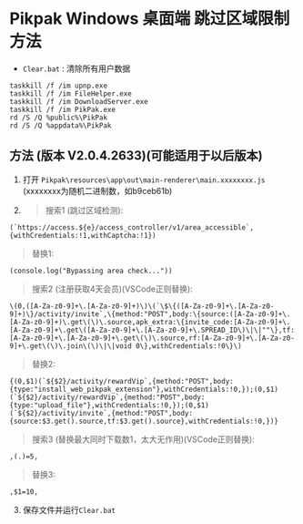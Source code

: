 # Pikpak Windows 桌面端 跳过区域限制方法

* `Clear.bat` : 清除所有用户数据

```text
taskkill /f /im upnp.exe
taskkill /f /im FileHelper.exe
taskkill /f /im DownloadServer.exe
taskkill /f /im PikPak.exe
rd /S /Q %public%\PikPak
rd /S /Q %appdata%\PikPak
```

## 方法 (版本 V2.0.4.2633)(可能适用于以后版本)

1. 打开 `Pikpak\resources\app\out\main-renderer\main.xxxxxxxx.js` (xxxxxxxx为随机二进制数，如b9ceb61b)
2. > 搜索1 (跳过区域检测):

```text
(`https://access.${e}/access_controller/v1/area_accessible`,{withCredentials:!1,withCaptcha:!1})
```

> 替换1:

```text
(console.log("Bypassing area check..."))
```

> 搜索2 (注册获取4天会员)(VSCode正则替换):

```text
\(0,([A-Za-z0-9]+\.[A-Za-z0-9]+)\)\(`\$\{([A-Za-z0-9]+\.[A-Za-z0-9]+)\}/activity/invite`,\{method:"POST",body:\{source:([A-Za-z0-9]+\.[A-Za-z0-9]+)\.get\(\)\.source,apk_extra:\{invite_code:[A-Za-z0-9]+\.[A-Za-z0-9]+\.get\([A-Za-z0-9]+\.[A-Za-z0-9]+\.SPREAD_ID\)\|\|""\},tf:[A-Za-z0-9]+\.[A-Za-z0-9]+\.get\(\)\.source,rf:[A-Za-z0-9]+\.[A-Za-z0-9]+\.get\(\)\.join\(\)\|\|void 0\},withCredentials:!0\}\)
```

> 替换2:

```text
{(0,$1)(`${$2}/activity/rewardVip`,{method:"POST",body:{type:"install_web_pikpak_extension"},withCredentials:!0,});(0,$1)(`${$2}/activity/rewardVip`,{method:"POST",body:{type:"upload_file"},withCredentials:!0,});(0,$1)(`${$2}/activity/invite`,{method:"POST",body:{source:$3.get().source,tf:$3.get().source},withCredentials:!0,})}
```

> 搜索3 (替换最大同时下载数1，太大无作用)(VSCode正则替换):

```text
,(.)=5,
```

> 替换3:

```text
,$1=10,
```



3. 保存文件并运行`Clear.bat`
